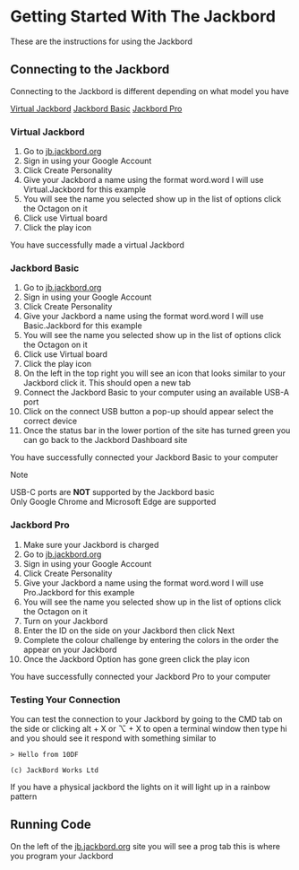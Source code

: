 # Getting Started With The Jackbord
These are the instructions for using the Jackbord

## Connecting to the Jackbord
Connecting to the Jackbord is different depending on what model you have

[Virtual Jackbord](#Virtual-Jackbord)
[Jackbord Basic](#Jackbord-Basic)
[Jackbord Pro](#Jackbord-Pro)

### Virtual Jackbord

 1. Go to [jb.jackbord.org](https://jb.jackbord.org)
 2. Sign in using your Google Account
 3. Click Create Personality
 4. Give your Jackbord a name using the format word.word I will use Virtual.Jackbord for this example
 5. You will see the name you selected show up in the list of options click the Octagon on it
 6. Click use Virtual board
 7. Click the play icon

You have successfully made a virtual Jackbord

### Jackbord Basic

1. Go to [jb.jackbord.org](https://jb.jackbord.org)
 2. Sign in using your Google Account
 3. Click Create Personality
 4. Give your Jackbord a name using the format word.word I will use Basic.Jackbord for this example
 5. You will see the name you selected show up in the list of options click the Octagon on it
 6. Click use Virtual board
 7. Click the play icon
 8. On the left in the top right you will see an icon that looks similar to your Jackbord click it. This should open a new tab
 9. Connect the Jackbord Basic to your computer using an available USB-A port
 10. Click on the connect USB button a pop-up should appear select the correct device 
 11. Once the status bar in the lower portion of the site has turned green you can go back to the Jackbord Dashboard site

You have successfully connected your Jackbord Basic to your computer


> [!NOTE]
> USB-C ports are **NOT** supported by the Jackbord basic  
> Only Google Chrome and Microsoft Edge are supported  

### Jackbord Pro

 1. Make sure your Jackbord is charged
 2. Go to [jb.jackbord.org](https://jb.jackbord.org)
 3. Sign in using your Google Account
 4. Click Create Personality
 5. Give your Jackbord a name using the format word.word I will use  Pro.Jackbord for this example
 6. You will see the name you selected show up in the list of options click the Octagon on it
 7. Turn on your Jackbord
 8. Enter the ID on the side on your Jackbord then click Next
 9. Complete the colour challenge by entering the colors in the order the appear on your Jackbord
 10. Once the Jackbord Option has gone green click the play icon

You have successfully connected your Jackbord Pro to your computer

### Testing Your Connection

You can test the connection to your Jackbord by going to the CMD tab on the side or clicking alt + X  or ⌥ + X to open a terminal window
then type hi and you should see it respond with something similar to

    > Hello from 10DF
    
    (c) JackBord Works Ltd


If you have a physical jackbord the lights on it will light up in a rainbow pattern

## Running Code

On the left of the [jb.jackbord.org](https://jb.jackbord.org) site you will see a prog tab this is where you program your Jackbord  
